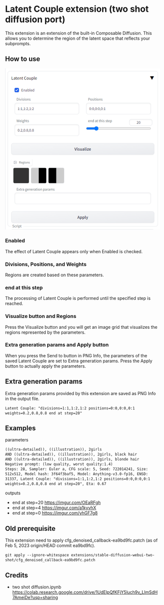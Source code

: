 # Latent Couple extension (two shot diffusion port)
This extension is an extension of the built-in Composable Diffusion.
This allows you to determine the region of the latent space that reflects your subprompts.

## How to use
![20230213.png](./screenshots/20230213.png)

### Enabled
The effect of Latent Couple appears only when Enabled is checked.

### Divisions, Positions, and Weights
Regions are created based on these parameters.

### end at this step
The processing of Latent Couple is performed until the specified step is reached.

### Visualize button and Regions
Press the Visualize button and you will get an image grid that visualizes the regions represented by the parameters.

### Extra generation params and Apply button
When you press the Send to button in PNG Info, the parameters of the saved Latent Couple are set to Extra generation params.
Press the Apply button to actually apply the parameters.

## Extra generation params
Extra generation params provided by this extension are saved as PNG Info in the output file.
```
Latent Couple: "divisions=1:1,1:2,1:2 positions=0:0,0:0,0:1 weights=0.2,0.8,0.8 end at step=20"
```

## Examples
parameters
```
((ultra-detailed)), ((illustration)), 2girls
AND ((ultra-detailed)), ((illustration)), 2girls, black hair
AND ((ultra-detailed)), ((illustration)), 2girls, blonde hair
Negative prompt: (low quality, worst quality:1.4)
Steps: 28, Sampler: Euler a, CFG scale: 5, Seed: 722014241, Size: 512x512, Model hash: 3f64f3baf5, Model: Anything-v3.0-fp16, ENSD: 31337, Latent Couple: "divisions=1:1,1:2,1:2 positions=0:0,0:0,0:1 weights=0.2,0.8,0.8 end at step=20", Eta: 0.67
```
outputs
- end at step=20 https://imgur.com/OEaRFgh
- end at step=4 https://imgur.com/a1kyvhX
- end at step=0 https://imgur.com/yhGF7g8

## Old prerequisite
This extension need to apply cfg_denoised_callback-ea9bd9fc.patch (as of Feb 5, 2023 origin/HEAD commit ea9bd9fc).
```
git apply --ignore-whitespace extensions/stable-diffusion-webui-two-shot/cfg_denoised_callback-ea9bd9fc.patch
```

## Credits
- two shot diffusion.ipynb https://colab.research.google.com/drive/1UdElpQfKFjY5luch9v_LlmSdH7AmeiDe?usp=sharing
